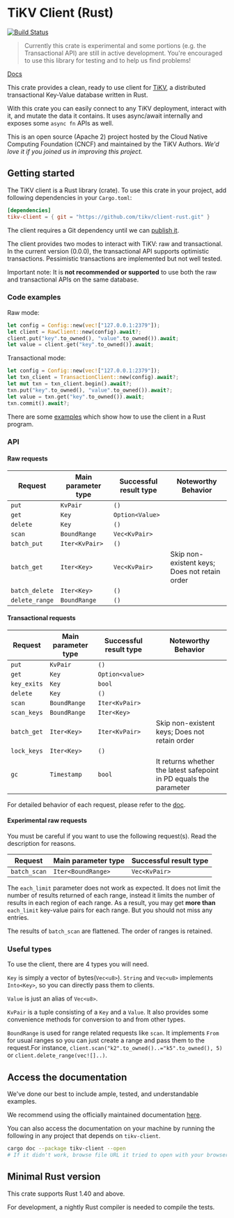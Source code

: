 # TiKV Client (Rust)

[![Build Status](https://travis-ci.org/tikv/client-rust.svg?branch=master)](https://travis-ci.org/tikv/client-rust)

> Currently this crate is experimental and some portions (e.g. the Transactional API) are still in active development. You're encouraged to use this library for testing and to help us find problems!

[Docs](https://www.tikv.dev/doc/rust-client/tikv_client/)

This crate provides a clean, ready to use client for [TiKV](https://github.com/tikv/tikv), a
distributed transactional Key-Value database written in Rust.

With this crate you can easily connect to any TiKV deployment, interact with it, and mutate the data it contains. It uses async/await internally and exposes some `async fn` APIs as well.

This is an open source (Apache 2) project hosted by the Cloud Native Computing Foundation (CNCF) and maintained by the TiKV Authors. *We'd love it if you joined us in improving this project.*

## Getting started

The TiKV client is a Rust library (crate). To use this crate in your project, add following dependencies in your `Cargo.toml`:

```toml
[dependencies]
tikv-client = { git = "https://github.com/tikv/client-rust.git" }
```

The client requires a Git dependency until we can [publish it](https://github.com/tikv/client-rust/issues/32).

The client provides two modes to interact with TiKV: raw and transactional. 
In the current version (0.0.0), the transactional API supports optimistic transactions. Pessimistic transactions are implemented but not well tested.

Important note: It is **not recommended or supported** to use both the raw and transactional APIs on the same database.

### Code examples

Raw mode:

```rust
let config = Config::new(vec!["127.0.0.1:2379"]);
let client = RawClient::new(config).await?;
client.put("key".to_owned(), "value".to_owned()).await;
let value = client.get("key".to_owned()).await;
```

Transactional mode:

```rust
let config = Config::new(vec!["127.0.0.1:2379"]);
let txn_client = TransactionClient::new(config).await?;
let mut txn = txn_client.begin().await?;
txn.put("key".to_owned(), "value".to_owned()).await?;
let value = txn.get("key".to_owned()).await;
txn.commit().await?;
```

There are some [examples](examples) which show how to use the client in a Rust program.

### API

#### Raw requests

| Request        | Main parameter type | Successful result type | Noteworthy Behavior                           |
| -------------- | ------------------- | ---------------------- | --------------------------------------------- |
| `put`          | `KvPair`            | `()`                   |                                               |
| `get`          | `Key`               | `Option<Value>`        |                                               |
| `delete`       | `Key`               | `()`                   |                                               |
| `scan`         | `BoundRange`        | `Vec<KvPair>`          |                                               |
| `batch_put`    | `Iter<KvPair>`      | `()`                   |                                               |
| `batch_get`    | `Iter<Key>`         | `Vec<KvPair>`          | Skip non-existent keys; Does not retain order |
| `batch_delete` | `Iter<Key>`         | `()`                   |                                               |
| `delete_range` | `BoundRange`        | `()`                   |                                               |

#### Transactional requests

| Request     | Main parameter type | Successful result type | Noteworthy Behavior                                                |
| ----------- | ------------------- | ---------------------- | ------------------------------------------------------------------ |
| `put`       | `KvPair`            | `()`                   |                                                                    |
| `get`       | `Key`               | `Option<value>`        |                                                                    |
| `key_exits` | `Key`               | `bool`                 |                                                                    |
| `delete`    | `Key`               | `()`                   |                                                                    |
| `scan`      | `BoundRange`        | `Iter<KvPair>`         |                                                                    |
| `scan_keys` | `BoundRange`        | `Iter<Key>`            |                                                                    |
| `batch_get` | `Iter<Key>`         | `Iter<KvPair>`         | Skip non-existent keys; Does not retain order                      |
| `lock_keys` | `Iter<Key>`         | `()`                   |                                                                    |
| `gc`        | `Timestamp`         | `bool`                 | It returns whether the latest safepoint in PD equals the parameter |

For detailed behavior of each request, please refer to the [doc](#Access-the-documentation).

#### Experimental raw requests

You must be careful if you want to use the following request(s). Read the description for reasons.

| Request      | Main parameter type | Successful result type |
| ------------ | ------------------- | ---------------------- |
| `batch_scan` | `Iter<BoundRange>`  | `Vec<KvPair>`          |

The `each_limit` parameter does not work as expected. It does not limit the number of results returned of each range, instead it limits the number of results in each region of each range. As a result, you may get **more than** `each_limit` key-value pairs for each range. But you should not miss any entries.

The results of `batch_scan` are flattened. The order of ranges is retained.

### Useful types

To use the client, there are 4 types you will need. 

`Key` is simply a vector of bytes(`Vec<u8>`). `String` and `Vec<u8>` implements `Into<Key>`, so you can directly pass them to clients.

`Value` is just an alias of `Vec<u8>`.

`KvPair` is a tuple consisting of a `Key` and a `Value`. It also provides some convenience methods for conversion to and from other types.

`BoundRange` is used for range related requests like `scan`. It implements `From` for usual ranges so you can just create a range and pass them to the request.For instance, `client.scan("k2".to_owned()..="k5".to_owned(), 5)` or `client.delete_range(vec![]..)`.

## Access the documentation

We've done our best to include ample, tested, and understandable examples.

We recommend using the officially maintained documentation [here](https://www.tikv.dev/doc/rust-client/tikv_client/).

You can also access the documentation on your machine by running the following in any project that depends on `tikv-client`.

```bash
cargo doc --package tikv-client --open
# If it didn't work, browse file URL it tried to open with your browser.
```

## Minimal Rust version

This crate supports Rust 1.40 and above.

For development, a nightly Rust compiler is needed to compile the tests.
